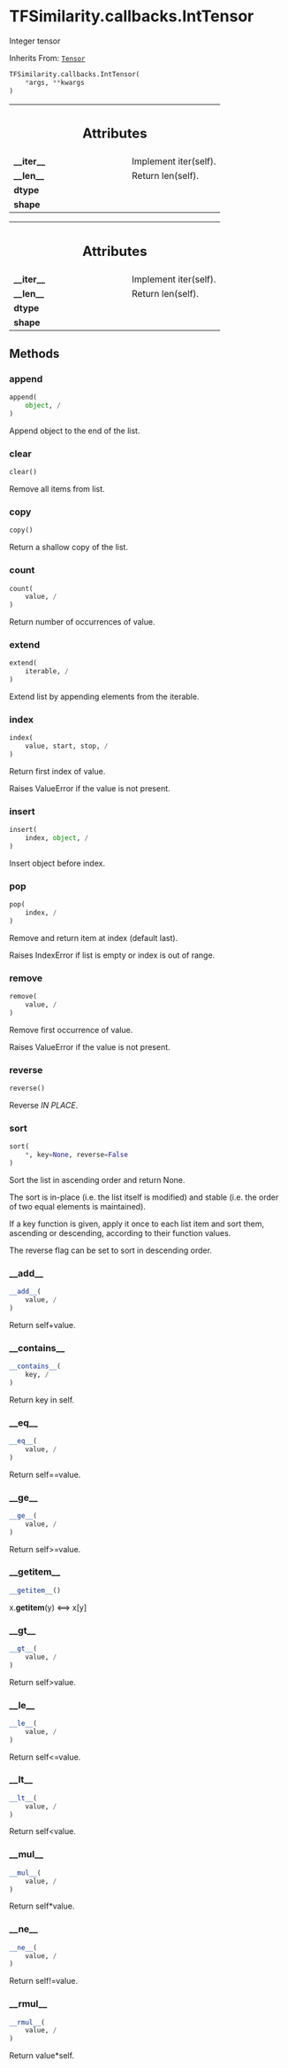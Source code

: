 # TFSimilarity.callbacks.IntTensor





Integer tensor

Inherits From: [`Tensor`](../../TFSimilarity/callbacks/Tensor.md)

```python
TFSimilarity.callbacks.IntTensor(
    *args, **kwargs
)
```



<!-- Placeholder for "Used in" -->


<!-- Tabular view -->
 <table class="responsive fixed orange">
<colgroup><col width="214px"><col></colgroup>
<tr><th colspan="2"><h2 class="add-link">Attributes</h2></th></tr>

<tr>
<td>
<b>__iter__</b>
</td>
<td>
Implement iter(self).
</td>
</tr><tr>
<td>
<b>__len__</b>
</td>
<td>
Return len(self).
</td>
</tr><tr>
<td>
<b>dtype</b>
</td>
<td>

</td>
</tr><tr>
<td>
<b>shape</b>
</td>
<td>

</td>
</tr>
</table>





<!-- Tabular view -->
 <table class="responsive fixed orange">
<colgroup><col width="214px"><col></colgroup>
<tr><th colspan="2"><h2 class="add-link">Attributes</h2></th></tr>

<tr>
<td>
<b>__iter__</b>
</td>
<td>
Implement iter(self).
</td>
</tr><tr>
<td>
<b>__len__</b>
</td>
<td>
Return len(self).
</td>
</tr><tr>
<td>
<b>dtype</b>
</td>
<td>

</td>
</tr><tr>
<td>
<b>shape</b>
</td>
<td>

</td>
</tr>
</table>



## Methods

<h3 id="append">append</h3>

```python
append(
    object, /
)
```


Append object to the end of the list.


<h3 id="clear">clear</h3>

```python
clear()
```


Remove all items from list.


<h3 id="copy">copy</h3>

```python
copy()
```


Return a shallow copy of the list.


<h3 id="count">count</h3>

```python
count(
    value, /
)
```


Return number of occurrences of value.


<h3 id="extend">extend</h3>

```python
extend(
    iterable, /
)
```


Extend list by appending elements from the iterable.


<h3 id="index">index</h3>

```python
index(
    value, start, stop, /
)
```


Return first index of value.

Raises ValueError if the value is not present.

<h3 id="insert">insert</h3>

```python
insert(
    index, object, /
)
```


Insert object before index.


<h3 id="pop">pop</h3>

```python
pop(
    index, /
)
```


Remove and return item at index (default last).

Raises IndexError if list is empty or index is out of range.

<h3 id="remove">remove</h3>

```python
remove(
    value, /
)
```


Remove first occurrence of value.

Raises ValueError if the value is not present.

<h3 id="reverse">reverse</h3>

```python
reverse()
```


Reverse *IN PLACE*.


<h3 id="sort">sort</h3>

```python
sort(
    *, key=None, reverse=False
)
```


Sort the list in ascending order and return None.

The sort is in-place (i.e. the list itself is modified) and stable (i.e. the
order of two equal elements is maintained).

If a key function is given, apply it once to each list item and sort them,
ascending or descending, according to their function values.

The reverse flag can be set to sort in descending order.

<h3 id="__add__">__add__</h3>

```python
__add__(
    value, /
)
```


Return self+value.


<h3 id="__contains__">__contains__</h3>

```python
__contains__(
    key, /
)
```


Return key in self.


<h3 id="__eq__">__eq__</h3>

```python
__eq__(
    value, /
)
```


Return self==value.


<h3 id="__ge__">__ge__</h3>

```python
__ge__(
    value, /
)
```


Return self>=value.


<h3 id="__getitem__">__getitem__</h3>

```python
__getitem__()
```


x.__getitem__(y) <==> x[y]


<h3 id="__gt__">__gt__</h3>

```python
__gt__(
    value, /
)
```


Return self>value.


<h3 id="__le__">__le__</h3>

```python
__le__(
    value, /
)
```


Return self<=value.


<h3 id="__lt__">__lt__</h3>

```python
__lt__(
    value, /
)
```


Return self<value.


<h3 id="__mul__">__mul__</h3>

```python
__mul__(
    value, /
)
```


Return self*value.


<h3 id="__ne__">__ne__</h3>

```python
__ne__(
    value, /
)
```


Return self!=value.


<h3 id="__rmul__">__rmul__</h3>

```python
__rmul__(
    value, /
)
```


Return value*self.




